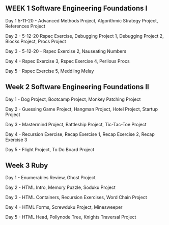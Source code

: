 WEEK 1 Software Engineering Foundations I
-----
Day 1 5-11-20 - Advanced Methods Project, Algorithmic Strategy Project, References Project

Day 2 - 5-12-20 Rspec Exercise, Debugging Project 1, Debugging Project 2, Blocks Project, Procs Project

Day 3 - 5-12-20 - Rspec Exercise 2, Nauseating Numbers

Day 4 - Rspec Exercise 3, Rspec Exercise 4, Perilous Procs

Day 5 - Rspec Exercise 5, Meddling Melay

Week 2 Software Engineering Foundations II
-----
Day 1 - Dog Project, Bootcamp Project, Monkey Patching Project

Day 2 - Guessing Game Project, Hangman Project, Hotel Project, Startup Project

Day 3 - Mastermind Project, Battleship Project, Tic-Tac-Toe Project

Day 4 - Recursion Exercise, Recap Exercise 1, Recap Exercise 2, Recap Exercise 3

Day 5 - Flight Project, To Do Board Project

Week 3 Ruby
-----
Day 1 - Enumerables Review, Ghost Project

Day 2 - HTML Intro, Memory Puzzle, Soduku Project

Day 3 - HTML Containers, Recursion Exercises, Word Chain Project

Day 4 - HTML Forms, Screwduku Project, Minesweeper

Day 5 - HTML Head, Pollynode Tree, Knights Traversal Project 
